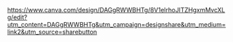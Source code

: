 https://www.canva.com/design/DAGgRWWBHTg/8V1elrhoJITZHgxmMvcXLg/edit?utm_content=DAGgRWWBHTg&utm_campaign=designshare&utm_medium=link2&utm_source=sharebutton